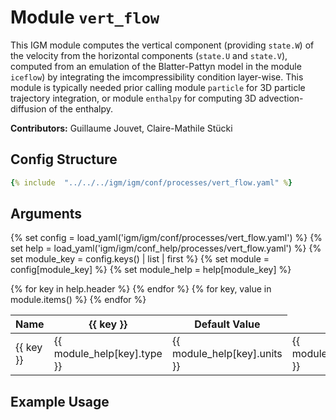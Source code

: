 # Module `vert_flow`

This IGM module computes the vertical component (providing `state.W`) of the velocity from the horizontal components (`state.U` and `state.V`), computed from an emulation of the Blatter-Pattyn model in the module `iceflow`) by integrating the imcompressibility condition layer-wise. This module is typically needed prior calling module `particle` for 3D particle trajectory integration, or module `enthalpy` for computing 3D advection-diffusion of the enthalpy.

**Contributors:** Guillaume Jouvet, Claire-Mathile Stücki

## Config Structure  
~~~yaml
{% include  "../../../igm/igm/conf/processes/vert_flow.yaml" %}
~~~

## Arguments
{% set config = load_yaml('igm/igm/conf/processes/vert_flow.yaml') %}
{% set help = load_yaml('igm/igm/conf_help/processes/vert_flow.yaml') %}
{% set module_key = config.keys() | list | first %}
{% set module = config[module_key] %}
{% set module_help = help[module_key] %}

<table>
  <thead>
    <tr>
      <th>Name</th>
      {% for key in help.header %}
      <th>{{ key }}</th>
      {% endfor %}
      <th>Default Value</th>
    </tr>
  </thead>
  <tbody>
    {% for key, value in module.items() %}
    <tr>
      <td>{{ key }}</td>
      <td>{{ module_help[key].type }}</td>
      <td>{{ module_help[key].units }}</td>
      <!-- <td><span class="math">{{ help_module[key].units }}</span></td> -->
      <td>{{ module_help[key].description }}</td>
      <td>{{ value }}</td>
    </tr>
    {% endfor %}
  </tbody>
</table>

<script type="text/javascript">
  MathJax.Hub.Queue(["Typeset", MathJax.Hub]);
</script>

## Example Usage